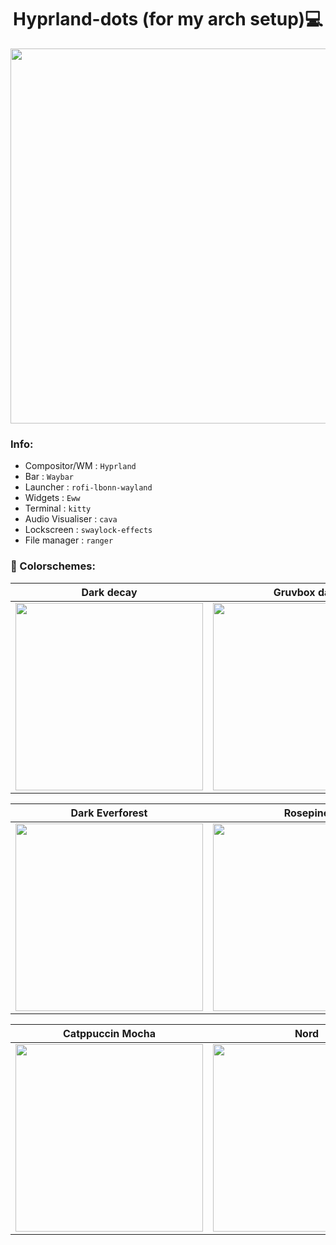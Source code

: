 <div align="center">
  <h1>Hyprland-dots (for my arch setup)💻</h1>
  <img src="./assets/decay.png" width="600">
</div>

<h3>Info:</h3>

+ Compositor/WM : ```Hyprland```
+ Bar : ```Waybar```
+ Launcher :  ```rofi-lbonn-wayland```
+ Widgets : ```Eww```
+ Terminal : ```kitty```
+ Audio Visualiser : ```cava``` 
+ Lockscreen : ```swaylock-effects```
+ File manager : ```ranger```


<h3>🎨 Colorschemes: </h3>
<div align="center">
  
|Dark decay|Gruvbox dark|
|-|-|
|<img width="300px" src="./assets/decay.png">|<img width="300px" src="./assets/gruvbox.png">|

|Dark Everforest|Rosepine|
|-|-|
|<img width="300px" src="./assets/everforest.png">|<img width="300px" src="./assets/rosepine.png">|

|Catppuccin Mocha|Nord|
|-|-|
|<img width="300px" src="./assets/catppuccin.png">|<img width="300px" src="./assets/nord.png">|
</div>

